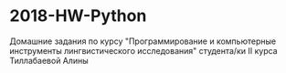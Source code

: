 # 2018-HW-Python

Домашние задания по курсу "Программирование и компьютерные инструменты лингвистического исследования" студента/ки II курса Тиллабаевой Алины
